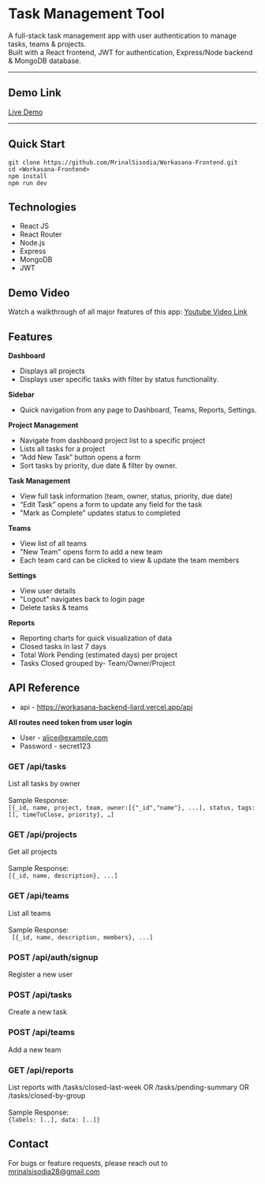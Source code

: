 # Task Management Tool

A full-stack task management app with user authentication to manage tasks, teams & projects.  
Built with a React frontend, JWT for authentication, Express/Node backend & MongoDB database.

---

## Demo Link

[Live Demo](https://workasana-frontend-mocha.vercel.app/)  

---


## Quick Start

```
git clone https://github.com/MrinalSisodia/Workasana-Frontend.git
cd <Workasana-Frontend>
npm install
npm run dev
```

## Technologies
- React JS
- React Router
- Node.js
- Express
- MongoDB
- JWT

## Demo Video
Watch a walkthrough of all major features of this app:
[Youtube Video Link](https://youtu.be/FMJTVOlwCSw)

## Features
**Dashboard**
- Displays all projects
- Displays user specific tasks with filter by status functionality.

**Sidebar**
- Quick navigation from any page to Dashboard, Teams, Reports, Settings.

**Project Management**
- Navigate from dashboard project list to a specific project
- Lists all tasks for a project
- “Add New Task” button opens a form
- Sort tasks by priority, due date & filter by owner.


**Task Management**
- View full task information (team, owner, status, priority, due date)
- “Edit Task” opens a form to update any field for the task 
- "Mark as Complete" updates status to completed

**Teams**
- View list of all teams
- "New Team" opens form to add a new team
- Each team card can be clicked to view & update the team members


**Settings**
- View user details
- "Logout" navigates back to login page
- Delete tasks & teams

**Reports** 
- Reporting charts for quick visualization of data
- Closed tasks in last 7 days
- Total Work Pending (estimated days) per project 
- Tasks Closed grouped by- Team/Owner/Project


## API Reference 
- api - https://workasana-backend-liard.vercel.app/api

**All routes need token from user login**
- User - alice@example.com
- Password - secret123

### **GET	/api/tasks**<br>	 
List all tasks by owner<br>	 
Sample Response:<br>
```[{_id, name, project, team, owner:[{"_id","name"}, ...], status, tags:[], timeToClose, priority}, …]```

### **GET	/api/projects**<br>	 	
Get all projects<br>		
Sample Response:<br>
```[{_id, name, description}, ...]```

### **GET	/api/teams**<br>	 
List all teams<br>	 
Sample Response:<br>
``` [{_id, name, description, members}, ...]```

### **POST	/api/auth/signup**<br> 	
Register a new user<br>

### **POST	/api/tasks**<br> 	
Create a new task<br>	

### **POST	/api/teams**<br>  	
Add a new team<br> 	

### **GET	/api/reports**<br>	 
List reports with /tasks/closed-last-week OR  /tasks/pending-summary OR /tasks/closed-by-group <br>	 
Sample Response:<br>
```{labels: [..], data: [..]} ```



## Contact
For bugs or feature requests, please reach out to mrinalsisodia28@gmail.com